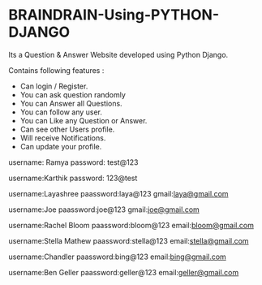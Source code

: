 # BRAINDRAIN-Using-PYTHON-DJANGO

Its a Question & Answer Website developed using Python Django.

Contains following features : 

- Can login / Register.
- You can ask question randomly 
- You can Answer all Questions.
-  You can follow any user.
- You can  Like any Question or Answer.
- Can see other Users profile.
- Will receive Notifications.
- Can update your profile. 

username: Ramya
password: test@123

username:Karthik
password: 123@test

username:Layashree
paassword:laya@123
gmail:laya@gmail.com

username:Joe
paassword:joe@123
gmail:joe@gmail.com

username:Rachel Bloom
paassword:bloom@123
email:bloom@gmail.com

username:Stella Mathew
paassword:stella@123
email:stella@gmail.com

username:Chandler
paassword:bing@123
email:bing@gmail.com

username:Ben Geller
paassword:geller@123
email:geller@gmail.com

